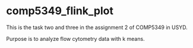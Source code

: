 # comp5349_flink_plot

This is the task two and three in the assignment 2 of COMP5349 in USYD.

Purpose is to analyze flow cytometry data with k means.
